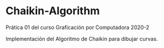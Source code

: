 # Chaikin-Algorithm
Prática 01 del curso Graficación por Computadora 2020-2

Implementación del Algoritmo de Chaikin para dibujar curvas.
